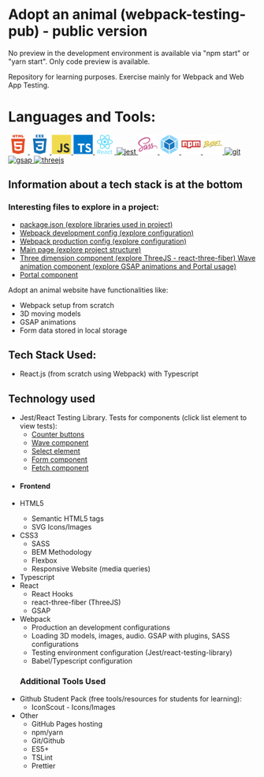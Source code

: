# Adopt an animal (webpack-testing-pub) - public version

No preview in the development environment is available via "npm
start" or "yarn start". Only code preview is available.

Repository for learning purposes. Exercise mainly for
Webpack and Web App Testing.

<h1 align="left">Languages and Tools:</h1>
<p align="left">
 <a href="https://www.w3.org/html/" target="_blank"> <img src="https://raw.githubusercontent.com/devicons/devicon/d00d0969292a6569d45b06d3f350f463a0107b0d/icons/html5/html5-plain-wordmark.svg" alt="html5" width="40" height="40"/> </a>
 <a href="https://www.w3schools.com/css/" target="_blank"> <img src="https://raw.githubusercontent.com/devicons/devicon/d00d0969292a6569d45b06d3f350f463a0107b0d/icons/css3/css3-plain-wordmark.svg" alt="css3" width="40" height="40"/> </a>
 <a href="https://developer.mozilla.org/en-US/docs/Web/JavaScript" target="_blank"> <img src="https://raw.githubusercontent.com/devicons/devicon/d00d0969292a6569d45b06d3f350f463a0107b0d/icons/javascript/javascript-original.svg" alt="javascript" width="40" height="40"/> </a>
 <a href="https://www.typescriptlang.org/" target="_blank"> <img src="https://raw.githubusercontent.com/devicons/devicon/d00d0969292a6569d45b06d3f350f463a0107b0d/icons/typescript/typescript-original.svg" alt="typescript" width="40" height="40"/> </a>
 <a href="https://reactjs.org/" target="_blank"> <img src="https://raw.githubusercontent.com/devicons/devicon/d00d0969292a6569d45b06d3f350f463a0107b0d/icons/react/react-original-wordmark.svg" alt="react" width="40" height="40"/> </a>
 <a href="https://jestjs.io" target="_blank"> <img src="https://www.vectorlogo.zone/logos/jestjsio/jestjsio-icon.svg" alt="jest" width="40" height="40"/> </a>
 <a href="https://sass-lang.com" target="_blank"> <img src="https://raw.githubusercontent.com/devicons/devicon/d00d0969292a6569d45b06d3f350f463a0107b0d/icons/sass/sass-original.svg" alt="sass" width="40" height="40"/> </a>
 <a href="https://webpack.js.org" target="_blank"> <img src="https://raw.githubusercontent.com/devicons/devicon/d00d0969292a6569d45b06d3f350f463a0107b0d/icons/webpack/webpack-original.svg" alt="webpack" width="40" height="40"/> </a>
 <a href="https://www.npmjs.com/" target="_blank"> <img src="https://raw.githubusercontent.com/devicons/devicon/d00d0969292a6569d45b06d3f350f463a0107b0d/icons/npm/npm-original-wordmark.svg" alt="npm" width="40" height="40"/> </a>
 <a href="https://babeljs.io/" target="_blank"> <img src="https://raw.githubusercontent.com/devicons/devicon/d00d0969292a6569d45b06d3f350f463a0107b0d/icons/babel/babel-original.svg" alt="babel" width="40" height="40"/> </a>
 <a href="https://git-scm.com/" target="_blank"> <img src="https://www.vectorlogo.zone/logos/git-scm/git-scm-icon.svg" alt="git" width="40" height="40"/> </a>
 <a href="https://greensock.com/gsap/" target="_blank"> <img src="https://richcontentdesign.com/wp-content/uploads/2019/10/greensock@2x.png" alt="gsap" width="40" height="40"/> </a>
 <a href="https://threejs.org/" target="_blank"> <img src="https://miro.medium.com/max/724/1*aDcnXab1QC_5KF8JUxDEYA.png" alt="threejs" width="80" height="40"/> </a>
</p>

## Information about a tech stack is at the bottom

### Interesting files to explore in a project:

-   [package.json (explore libraries used in project)](https://github.com/awiaderny/webpack-testing-pub/blob/master/package.json)
-   [Webpack development config (explore configuration)](https://github.com/awiaderny/webpack-testing-pub/blob/master/webpack.config.dev.js)
-   [Webpack production config (explore configuration)](https://github.com/awiaderny/webpack-testing-pub/blob/master/webpack.config.js)
-   [Main page (explore project structure)](https://github.com/awiaderny/webpack-testing-pub/blob/master/src/MainPage.tsx)
-   [Three dimension component (explore ThreeJS - react-three-fiber) ](https://github.com/awiaderny/webpack-testing-pub/blob/master/src/components/ThreeDimensionComponent/ThreeDimensionComponent.tsx)
    [Wave animation component (explore GSAP animations and Portal usage)](https://github.com/awiaderny/webpack-testing-pub/blob/master/src/components/RewardComponent/RewardComponent.tsx)
-   [Portal component](https://github.com/awiaderny/webpack-testing-pub/blob/master/src/components/RewardComponent/Portal.tsx)

<section
  style={{
    fontSize: '1.2rem',
    marginBottom: '1.2em',
    lineHeight: '1.5',
  }}
>
  <p style={{ fontSize: '1.2rem', marginBottom: '1.2em' }}>
    Adopt an animal website have functionalities like:
    <ul>
      <li>Webpack setup from scratch</li>
      <li>3D moving models</li>
      <li>GSAP animations</li>
      <li>Form data stored in local storage</li>
    </ul>
  </p>
  <h1>Tech Stack Used:</h1>
  <ul>
    <li>
      React.js (from scratch using Webpack) with Typescript
    </li>
  </ul>
  <h1>Technology used</h1>
  <ul>
  <li>
        Jest/React Testing Library. Tests for components (click list element to view tests):
        <ul>
          <li><a href='https://github.com/awiaderny/webpack-testing-pub/blob/master/src/components/CounterComponent/Counter.test.tsx'>Counter buttons</a></li>
          <li><a href='https://github.com/awiaderny/webpack-testing-pub/blob/master/src/components/RewardComponent/RewardComponent.test.tsx'>Wave component</a></li>
          <li><a href='https://github.com/awiaderny/webpack-testing-pub/blob/master/src/components/SelectComponent/SelectElement.test.tsx'>Select element</a></li>
          <li><a href='https://github.com/awiaderny/webpack-testing-pub/blob/master/src/components/FormComponent/FormComponent.test.tsx'>Form component</a></li>
          <li><a href='https://github.com/awiaderny/webpack-testing-pub/blob/master/src/components/FetchComponent/FetchComponent.test.tsx'>Fetch component</a></li>
        </ul>
      </li>
    <li>
      <h4>Frontend</h4>
      <li>HTML5</li>
      <ul>
        <li>Semantic HTML5 tags</li>
        <li>SVG Icons/Images</li>
      </ul>
      <li>
        CSS3
        <ul>
          <li>SASS</li>
          <li>BEM Methodology</li>
          <li>Flexbox</li>
          <li>Responsive Website (media queries)</li>
        </ul>
      </li>
      <li>Typescript</li>
      <li>
        React
        <ul>
          <li>React Hooks</li>
          <li>react-three-fiber (ThreeJS)</li>
          <li>GSAP</li>
        </ul>
      </li>
      <li>
        Webpack
        <ul>
          <li>Production an development configurations</li>
          <li>
            Loading 3D models, images, audio. GSAP with plugins,
            SASS configurations
          </li>
          <li>
            Testing environment configuration
            (Jest/react-testing-library)
          </li>
          <li>Babel/Typescript configuration</li>
        </ul>
      </li>
    </li>
  </ul>
  <ul>
    <h3>Additional Tools Used</h3>
    <li>
      Github Student Pack (free tools/resources for students for
      learning):
      <ul>
        <li>IconScout - Icons/Images</li>
      </ul>
    </li>
    <li>
      Other
      <ul>
        <li>GitHub Pages hosting</li>
        <li>npm/yarn</li>
        <li>Git/Github</li>
        <li>ES5+</li>
        <li>TSLint</li>
        <li>Prettier</li>
      </ul>
    </li>
  </ul>
</section>
